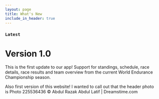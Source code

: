 ```yaml
---
layout: page
title: What's New
include_in_header: true
---
```




### `Latest`
# **Version 1.0**
This is the first update to our app!  Support for standings, schedule, race details, race results and team overview from the current World Endurance Championship season.

Also first version of this website!  I wanted to call out that the header photo is Photo 225536436 © Abdul Razak Abdul Latif | Dreamstime.com

<br>
